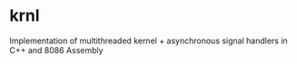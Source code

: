 # krnl
Implementation of multithreaded kernel + asynchronous signal handlers in C++ and 8086 Assembly
